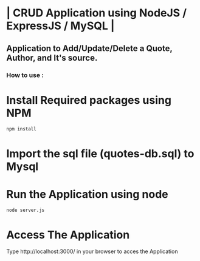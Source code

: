 # | CRUD Application using NodeJS / ExpressJS / MySQL |
## Application to Add/Update/Delete a Quote, Author, and It's source.
### How to use :

# Install Required packages using NPM

```bash
npm install
```

# Import the sql file (quotes-db.sql) to Mysql

# Run the Application using node

```bash
node server.js
```

# Access The Application

 Type http://localhost:3000/ in your browser to acces the Application
